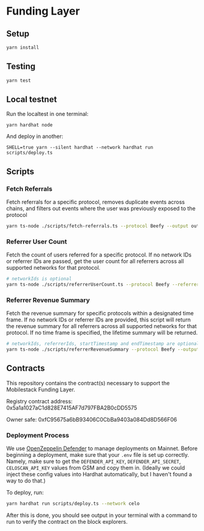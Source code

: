 # Funding Layer

## Setup

```bash
yarn install
```

## Testing

```bash
yarn test
```

## Local testnet

Run the localtest in one terminal:

```
yarn hardhat node
```

And deploy in another:

```
SHELL=true yarn --silent hardhat --network hardhat run scripts/deploy.ts
```

## Scripts

### Fetch Referrals

Fetch referrals for a specific protocol, removes duplicate events across chains, and filters out events where the user was previously exposed to the protocol

```bash
yarn ts-node ./scripts/fetch-referrals.ts --protocol Beefy --output output.csv
```

### Referrer User Count

Fetch the count of users referred for a specific protocol. If no network IDs or referrer IDs are passed, get the user count for all referrers across all supported networks for that protocol.

```bash
# networkIds is optional
yarn ts-node ./scripts/referrerUserCount.ts --protocol Beefy --referrerIds app1 app2 app3 --networkIds celo-mainnet base-mainnet
```

### Referrer Revenue Summary

Fetch the revenue summary for specific protocols within a designated time frame. If no network IDs or referrer IDs are provided, this script will return the revenue summary for all referrers across all supported networks for that protocol. If no time frame is specified, the lifetime summary will be returned.

```bash
# networkIds, referrerIds, startTimestamp and endTimestamp are optional
yarn ts-node ./scripts/referrerRevenueSummary --protocol Beefy --outputFile output.csv --referrerIds app1 app2 app3 --networkIds celo-mainnet base-mainnet --startTimestamp 1737360000 --endTimestamp 1738108000
```

## Contracts

This repository contains the contract(s) necessary to support the Mobilestack Funding Layer.

Registry contract address: 0x5a1a1027aC1d828E7415AF7d797FBA2B0cDD5575

Owner safe: 0xfC95675a6bB93406C0CbBa9403a084Dd8D566F06

### Deployment Process

We use [OpenZeppelin Defender](https://www.openzeppelin.com/defender) to manage deployments on Mainnet. Before beginning a deployment, make sure that your `.env` file is set up correctly. Namely, make sure to get the `DEFENDER_API_KEY`, `DEFENDER_API_SECRET`, `CELOSCAN_API_KEY` values from GSM and copy them in. (Ideally we could inject these config values into Hardhat automatically, but I haven't found a way to do that.)

To deploy, run:

```bash
yarn hardhat run scripts/deploy.ts --network celo
```

After this is done, you should see output in your terminal with a command to run to verify the contract on the block explorers.
